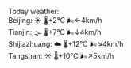Today weather:  
Beijing: ☀️   🌡️+2°C 🌬️←4km/h  
Tianjin: 🌫  🌡️+7°C 🌬️↓4km/h  
Shijiazhuang: ☁️   🌡️+12°C 🌬️↘4km/h  
Tangshan: ☀️   🌡️+10°C 🌬️↗5km/h  
